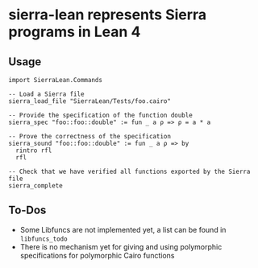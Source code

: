 # sierra-lean represents Sierra programs in Lean 4

## Usage

```lean
import SierraLean.Commands

-- Load a Sierra file
sierra_load_file "SierraLean/Tests/foo.cairo"

-- Provide the specification of the function double
sierra_spec "foo::foo::double" := fun _ a ρ => ρ = a * a

-- Prove the correctness of the specification
sierra_sound "foo::foo::double" := fun _ a ρ => by
  rintro rfl
  rfl

-- Check that we have verified all functions exported by the Sierra file
sierra_complete
```

## To-Dos

* Some Libfuncs are not implemented yet, a list can be found in `libfuncs_todo`
* There is no mechanism yet for giving and using polymorphic specifications for polymorphic Cairo functions
